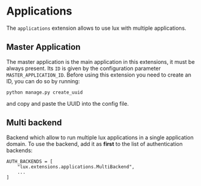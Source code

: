 # Applications

The ``applications`` extension allows to use lux with multiple applications.

## Master Application

The master application is the main application in this extensions, it must be always present.
Its ``ID`` is given by the configuration parameter ``MASTER_APPLICATION_ID``.
Before using this extension you need to create an ID, you can do so by
running:
```
python manage.py create_uuid
```
and copy and paste the UUID into the config file.

## Multi backend

Backend which allow to run multiple lux applications in a single application domain.
To use the backend, add it as **first** to the list of authentication
backends:
```
AUTH_BACKENDS = [
    "lux.extensions.applications.MultiBackend",
    ...
]
```
